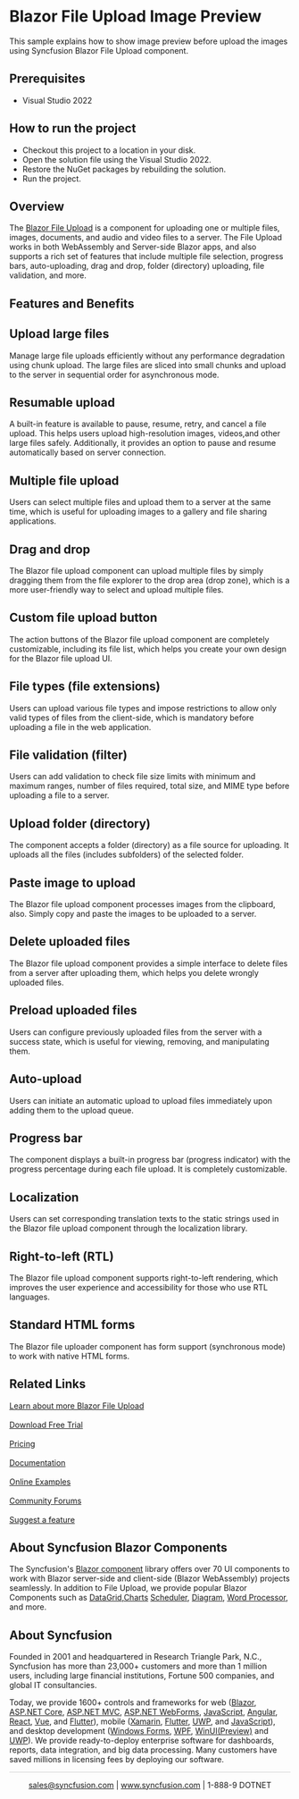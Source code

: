 # Blazor File Upload Image Preview

This sample explains how to show image preview before upload the images using Syncfusion Blazor File Upload component.

## Prerequisites

* Visual Studio 2022

## How to run the project

* Checkout this project to a location in your disk.
* Open the solution file using the Visual Studio 2022.
* Restore the NuGet packages by rebuilding the solution.
* Run the project.

## Overview

The [Blazor File Upload](https://www.syncfusion.com/blazor-components/blazor-file-upload?utm_source=github&utm_medium=listing&utm_campaign=blazor-file-upload-github-samples) is a component for uploading one or multiple files, images, documents, and audio and video files to a server. The File Upload works in both WebAssembly and Server-side Blazor apps, and also supports a rich set of features that include multiple file selection, progress bars, auto-uploading, drag and drop, folder (directory) uploading, file validation, and more.

## Features and Benefits

## Upload large files

Manage large file uploads efficiently without any performance degradation using chunk upload. The large files are sliced into small chunks and upload to the server in sequential order for asynchronous mode.

## Resumable upload

A built-in feature is available to pause, resume, retry, and cancel a file upload. This helps users upload high-resolution images, videos,and other large files safely. Additionally, it provides an option to pause and resume automatically based on server connection.

## Multiple file upload

Users can select multiple files and upload them to a server at the same time, which is useful for uploading images to a gallery and file sharing applications.

## Drag and drop

The Blazor file upload component can upload multiple files by simply dragging them from the file explorer to the drop area (drop zone), which is a more user-friendly way to select and upload multiple files.

## Custom file upload button

The action buttons of the Blazor file upload component are completely customizable, including its file list, which helps you create your own design for the Blazor file upload UI.

## File types (file extensions)

Users can upload various file types and impose restrictions to allow only valid types of files from the client-side, which is mandatory before uploading a file in the web application.

## File validation (filter)

Users can add validation to check file size limits with minimum and maximum ranges, number of files required, total size, and MIME type before uploading a file to a server.

## Upload folder (directory)

The component accepts a folder (directory) as a file source for uploading. It uploads all the files (includes subfolders) of the selected folder.

## Paste image to upload

The Blazor file upload component processes images from the clipboard, also. Simply copy and paste the images to be uploaded to a server.

## Delete uploaded files

The Blazor file upload component provides a simple interface to delete files from a server after uploading them, which helps you delete wrongly uploaded files.

## Preload uploaded files

Users can configure previously uploaded files from the server with a success state, which is useful for viewing, removing, and manipulating them.

## Auto-upload

Users can initiate an automatic upload to upload files immediately upon adding them to the upload queue.

## Progress bar

The component displays a built-in progress bar (progress indicator) with the progress percentage during each file upload. It is completely customizable.

## Localization

Users can set corresponding translation texts to the static strings used in the Blazor file upload component through the localization library.

## Right-to-left (RTL)

The Blazor file upload component supports right-to-left rendering, which improves the user experience and accessibility for those who use RTL languages.

## Standard HTML forms

The Blazor file uploader component has form support (synchronous mode) to work with native HTML forms.

## Related Links

[Learn about more Blazor File Upload](https://www.syncfusion.com/blazor-components/blazor-file-upload?utm_source=github&utm_medium=listing&utm_campaign=blazor-file-upload-github-samples) <br/><br/>
[Download Free Trial](https://www.syncfusion.com/downloads/blazor-components?utm_source=github&utm_medium=listing&utm_campaign=blazor-file-upload-github-samples) <br/><br/>
[Pricing](https://www.syncfusion.com/sales/products?utm_source=github&utm_medium=listing&utm_campaign=blazor-file-upload-github-samples) <br/><br/>
[Documentation](https://blazor.syncfusion.com/documentation/file-upload/getting-started/?utm_source=github&utm_medium=listing&utm_campaign=blazor-file-upload-github-samples) <br/><br/>
[Online Examples](https://blazor.syncfusion.com/demos/file-upload/default-functionalities?theme=bootstrap4?utm_source=github&utm_medium=listing&utm_campaign=blazor-file-upload-github-samples) <br/><br/>
[Community Forums](https://www.syncfusion.com/forums/blazor-components/fileupload?utm_source=github&utm_medium=listing&utm_campaign=blazor-file-upload-github-samples) <br/><br/>
[Suggest a feature](https://www.syncfusion.com/feedback/blazor-components?utm_source=github&utm_medium=listing&utm_campaign=blazor-file-upload-github-samples)

## About Syncfusion Blazor Components
The Syncfusion's [Blazor component](https://www.syncfusion.com/blazor-components?utm_source=github&utm_medium=listing&utm_campaign=blazor-file-upload-github-samples) library offers over 70 UI components to work with Blazor server-side and client-side (Blazor WebAssembly) projects seamlessly. In addition to File Upload, we provide popular Blazor Components such as [DataGrid](https://www.syncfusion.com/blazor-components/blazor-datagrid?utm_source=github&utm_medium=listing&utm_campaign=blazor-file-upload-github-samples),[Charts](https://www.syncfusion.com/blazor-components/blazor-charts?utm_source=github&utm_medium=listing&utm_campaign=blazor-file-upload-github-samples) [Scheduler](https://www.syncfusion.com/blazor-components/blazor-scheduler?utm_source=github&utm_medium=listing&utm_campaign=blazor-file-upload-github-samples), [Diagram](https://www.syncfusion.com/blazor-components/blazor-diagram?utm_source=github&utm_medium=listing&utm_campaign=blazor-file-upload-github-samples), [Word Processor](https://www.syncfusion.com/blazor-components/blazor-word-processor?utm_source=github&utm_medium=listing&utm_campaign=blazor-file-upload-github-samples), and more.

## About Syncfusion
Founded in 2001 and headquartered in Research Triangle Park, N.C., Syncfusion has more than 23,000+ customers and more than 1 million users, including large financial institutions, Fortune 500 companies, and global IT consultancies.
 
Today, we provide 1600+ controls and frameworks for web
([Blazor](https://www.syncfusion.com/blazor-components?utm_source=github&utm_medium=listing&utm_campaign=blazor-file-upload-github-samples),
[ASP.NET
Core](https://www.syncfusion.com/aspnet-core-ui-controls?utm_source=github&utm_medium=listing&utm_campaign=blazor-file-upload-github-samples),
[ASP.NET
MVC](https://www.syncfusion.com/aspnet-mvc-ui-controls?utm_source=github&utm_medium=listing&utm_campaign=blazor-file-upload-github-samples),
[ASP.NET
WebForms](https://www.syncfusion.com/jquery/aspnet-webforms-ui-controls?utm_source=github&utm_medium=listing&utm_campaign=blazor-file-upload-github-samples),
[JavaScript](https://www.syncfusion.com/javascript-ui-controls?utm_source=github&utm_medium=listing&utm_campaign=blazor-file-upload-github-samples),
[Angular](https://www.syncfusion.com/angular-ui-components?utm_source=github&utm_medium=listing&utm_campaign=blazor-file-upload-github-samples),
[React](https://www.syncfusion.com/react-ui-components?utm_source=github&utm_medium=listing&utm_campaign=blazor-file-upload-github-samples),
[Vue](https://www.syncfusion.com/vue-ui-components?utm_source=github&utm_medium=listing&utm_campaign=blazor-file-upload-github-samples),
and
[Flutter](https://www.syncfusion.com/flutter-widgets?utm_source=github&utm_medium=listing&utm_campaign=blazor-file-upload-github-samples)),
mobile
([Xamarin](https://www.syncfusion.com/xamarin-ui-controls?utm_source=github&utm_medium=listing&utm_campaign=blazor-file-upload-github-samples),
[Flutter](https://www.syncfusion.com/flutter-widgets?utm_source=github&utm_medium=listing&utm_campaign=blazor-file-upload-github-samples),
[UWP](https://www.syncfusion.com/uwp-ui-controls?utm_source=github&utm_medium=listing&utm_campaign=blazor-file-upload-github-samples),
and
[JavaScript](https://www.syncfusion.com/javascript-ui-controls?utm_source=github&utm_medium=listing&utm_campaign=blazor-file-upload-github-samples)),
and desktop development ([Windows
Forms](https://www.syncfusion.com/winforms-ui-controls?utm_source=github&utm_medium=listing&utm_campaign=blazor-file-upload-github-samples),
[WPF](https://www.syncfusion.com/wpf-ui-controls?utm_source=github&utm_medium=listing&utm_campaign=blazor-file-upload-github-samples),
[WinUI(Preview)](https://www.syncfusion.com/winui-controls?utm_source=github&utm_medium=listing&utm_campaign=blazor-file-upload-github-samples)
and
[UWP](https://www.syncfusion.com/uwp-ui-controls?utm_source=github&utm_medium=listing&utm_campaign=blazor-file-upload-github-samples)).
We provide ready-to-deploy enterprise software for dashboards, reports,
data integration, and big data processing. Many customers have saved
millions in licensing fees by deploying our software.

<hr style="height:0.3px;border:none;color:lightgrey;background-color:lightgrey;" />

<p align="center">
  <a href="mailto:sales@syncfusion.com?Subject=Syncfusion Blazor File Upload - Github" target="_top">sales@syncfusion.com</a> | <a href="https://www.syncfusion.com?utm_source=github&utm_medium=listing&utm_campaign=blazor-file-upload-github-samples">www.syncfusion.com</a> | 1-888-9 DOTNET <br>
</p>
